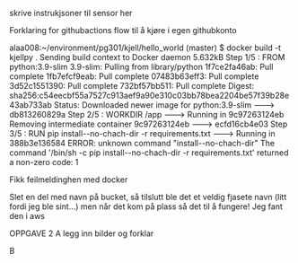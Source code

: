 skrive instrukjsoner til sensor her


Forklaring for githubactions flow til å kjøre i egen githubkonto

alaa008:~/environment/pg301/kjell/hello_world (master) $ docker build -t kjellpy . 
Sending build context to Docker daemon  5.632kB
Step 1/5 : FROM python:3.9-slim
3.9-slim: Pulling from library/python
1f7ce2fa46ab: Pull complete 
1fb7efcf9eab: Pull complete 
07483b63eff3: Pull complete 
3d52c1551390: Pull complete 
732bf57bb511: Pull complete 
Digest: sha256:c54eecbf55a7527c913aef9a90e310c03bb78bea2204be57f39b28e43ab733ab
Status: Downloaded newer image for python:3.9-slim
 ---> db813260829a
Step 2/5 : WORKDIR /app
 ---> Running in 9c97263124eb
Removing intermediate container 9c97263124eb
 ---> ecfd16cb4e03
Step 3/5 : RUN pip install--no-chach-dir -r requirements.txt
 ---> Running in 388b3e136584
ERROR: unknown command "install--no-chach-dir"
The command '/bin/sh -c pip install--no-chach-dir -r requirements.txt' returned a non-zero code: 1

Fikk feilmeldinghen med docker

Slet en del med navn på bucket, så tilslutt ble det et veldig fjasete navn (litt fordi jeg ble sint...)
men når det kom på plass så det til å fungere! Jeg fant den i aws



OPPGAVE 2 
A
    legg inn bilder og forklar
    
B
    
